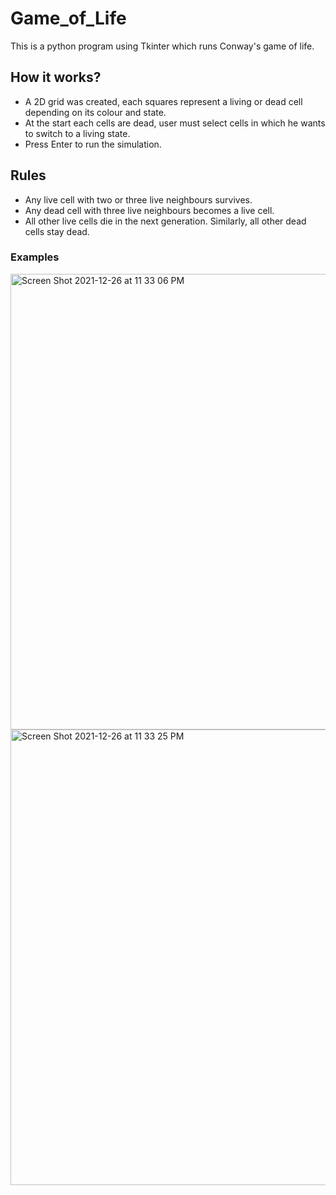 # Game_of_Life
This is a python program using Tkinter which runs Conway's game of life.

## How it works?
- A 2D grid was created, each squares represent a living or dead cell depending on its colour and state.
- At the start each cells are dead, user must select cells in which he wants to switch to a living state.
- Press Enter to run the simulation.

## Rules
- Any live cell with two or three live neighbours survives.
- Any dead cell with three live neighbours becomes a live cell.
- All other live cells die in the next generation. Similarly, all other dead cells stay dead.

### Examples


<img width="729" alt="Screen Shot 2021-12-26 at 11 33 06 PM" src="https://user-images.githubusercontent.com/21010886/147434729-8ae16350-6a6e-447b-aba9-4158cd604400.png">


<img width="729" alt="Screen Shot 2021-12-26 at 11 33 25 PM" src="https://user-images.githubusercontent.com/21010886/147434740-91ccd8c8-35ec-4b17-a9f7-872bd4fbbcba.png">
